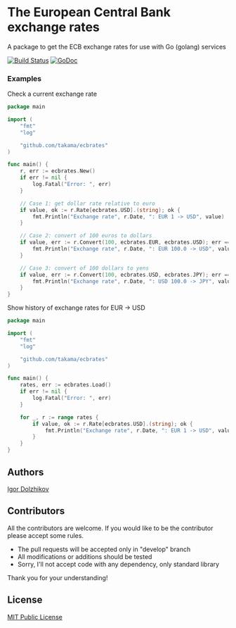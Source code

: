 The European Central Bank exchange rates
========================================

A package to get the ECB exchange rates for use with Go (golang) services

[![Build Status](https://travis-ci.org/takama/ecbrates.png?branch=master)](https://travis-ci.org/takama/ecbrates)
[![GoDoc](https://godoc.org/github.com/takama/ecbrates?status.svg)](https://godoc.org/github.com/takama/ecbrates)

### Examples

Check a current exchange rate
```go
package main

import (
	"fmt"
	"log"

	"github.com/takama/ecbrates"
)

func main() {
	r, err := ecbrates.New()
	if err != nil {
		log.Fatal("Error: ", err)
	}

	// Case 1: get dollar rate relative to euro
	if value, ok := r.Rate[ecbrates.USD].(string); ok {
		fmt.Println("Exchange rate", r.Date, ": EUR 1 -> USD", value)
	}

	// Case 2: convert of 100 euros to dollars
	if value, err := r.Convert(100, ecbrates.EUR, ecbrates.USD); err == nil {
		fmt.Println("Exchange rate", r.Date, ": EUR 100.0 -> USD", value)
	}

	// Case 3: convert of 100 dollars to yens
	if value, err := r.Convert(100, ecbrates.USD, ecbrates.JPY); err == nil {
		fmt.Println("Exchange rate", r.Date, ": USD 100.0 -> JPY", value)
	}
}
```

Show history of exchange rates for EUR -> USD
```go
package main

import (
	"fmt"
	"log"

	"github.com/takama/ecbrates"
)

func main() {
	rates, err := ecbrates.Load()
	if err != nil {
		log.Fatal("Error: ", err)
	}

	for _, r := range rates {
		if value, ok := r.Rate[ecbrates.USD].(string); ok {
			fmt.Println("Exchange rate", r.Date, ": EUR 1 -> USD", value)
		}
	}
}
```

## Authors

[Igor Dolzhikov](https://github.com/takama)

## Contributors

All the contributors are welcome. If you would like to be the contributor please accept some rules.
- The pull requests will be accepted only in "develop" branch
- All modifications or additions should be tested
- Sorry, I'll not accept code with any dependency, only standard library

Thank you for your understanding!

## License

[MIT Public License](https://github.com/takama/ecbrates/blob/master/LICENSE)

